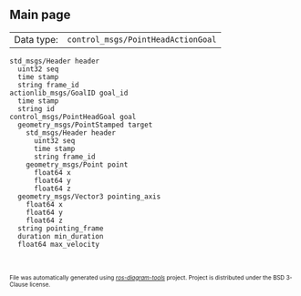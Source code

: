 <!--
File was automatically generated using 'ros-diagram-tools' project.
Project is distributed under the BSD 3-Clause license.
-->

## Main page

|     |     |
| --- | --- |
| Data type: | `control_msgs/PointHeadActionGoal` |

```
std_msgs/Header header
  uint32 seq
  time stamp
  string frame_id
actionlib_msgs/GoalID goal_id
  time stamp
  string id
control_msgs/PointHeadGoal goal
  geometry_msgs/PointStamped target
    std_msgs/Header header
      uint32 seq
      time stamp
      string frame_id
    geometry_msgs/Point point
      float64 x
      float64 y
      float64 z
  geometry_msgs/Vector3 pointing_axis
    float64 x
    float64 y
    float64 z
  string pointing_frame
  duration min_duration
  float64 max_velocity


```


</br>
<font size="1">
File was automatically generated using <a href="https://github.com/anetczuk/ros-diagram-tools"><i>ros-diagram-tools</i></a> project.
Project is distributed under the BSD 3-Clause license.
</font>
